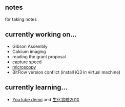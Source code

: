 ## notes
for taking notes

## currently working on...
* Gibson Assembly
* Calcium imaging
* reading the grant proposal
* capture speed
* [microscopy](https://github.com/ywwang-notes/notes/blob/master/microscopy.md)
* BitFlow version conflict (install iQ3 in virtual machine)

## currently learning...
* [YouTube demo](https://www.youtube.com/channel/UCiobBP6iDHd6bC2wwbidhWQ) and [生化實驗2010](https://sites.google.com/site/cgubcstdexp2/Home/shi-yan-jiang-yi)
